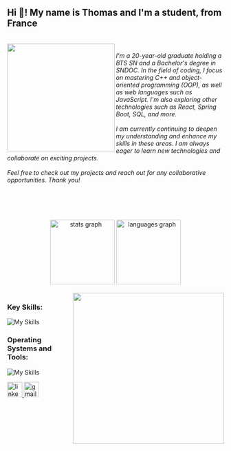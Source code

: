 <h2 align="left">Hi 👋! My name is Thomas and I'm a student, from France</h2>

<br clear="both">

<img align="left" height="250" src="https://i.imgur.com/qE9WERa.gif"  />

<h6 align="left">
I'm a 20-year-old graduate holding a BTS SN and a Bachelor's degree in SNDOC.  
In the field of coding, I focus on mastering C++ and object-oriented programming (OOP), as well as web languages such as JavaScript.  
I'm also exploring other technologies such as React, Spring Boot, SQL, and more.  
<br><br>
I am currently continuing to deepen my understanding and enhance my skills in these areas.  
I am always eager to learn new technologies and collaborate on exciting projects.  
<br><br>
Feel free to check out my projects and reach out for any collaborative opportunities.  
Thank you!
 <br><br>
 <br><br>
</h6>

<div align="center">
 
  <img src="https://github-readme-stats-thomashnis-projects.vercel.app/api?username=ThomasHni&hide_title=false&hide_rank=false&show_icons=true&include_all_commits=true&count_private=true&disable_animations=false&theme=dracula&locale=en&hide_border=false" height="150" alt="stats graph"  />
  <img src="https://github-readme-stats-thomashnis-projects.vercel.app/api/top-langs?username=ThomasHni&locale=en&hide_title=false&layout=compact&card_width=320&langs_count=5&theme=dracula&hide_border=false" height="150" alt="languages graph"  />
</div>

<br clear="both">

<img align="right" height="351" src="https://i.imgur.com/4xINenQ.gif"  />

<h3 align="left">Key Skills:</h3>


![My Skills](https://skillicons.dev/icons?i=cpp,neovim,vscode,qt)


<h3 align="left">Operating Systems and Tools:</h3>

![My Skills](https://skillicons.dev/icons?i=ubuntu,windows,git,github,bitbucket)

<div align="left">
  <a href="https://fr.linkedin.com/in/thomas-hnizdo-260200209" target="_blank">
    <img src="https://img.shields.io/static/v1?message=LinkedIn&logo=linkedin&label=&color=0077B5&logoColor=white&labelColor=&style=for-the-badge" height="35" alt="linkedin logo"  />
  </a>
  <a href="thomas.hnizdo@gmail.com" target="_blank">
    <img src="https://img.shields.io/static/v1?message=Gmail&logo=gmail&label=&color=D14836&logoColor=white&labelColor=&style=for-the-badge" height="35" alt="gmail logo"  />
  </a>
</div>
